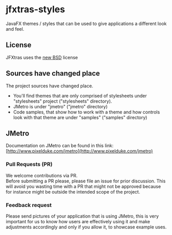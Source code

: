 jfxtras-styles
==============

JavaFX themes / styles that can be used to give applications a different look and feel.

## License
JFXtras uses the [new BSD](http://en.wikipedia.org/wiki/BSD_licenses#3-clause_license_.28.22Revised_BSD_License.22.2C_.22New_BSD_License.22.2C_or_.22Modified_BSD_License.22.29) license

## Sources have changed place
The project sources have changed place.  
- You'll find themes that are only comprised of stylesheets under "stylesheets" project ("stylesheets" directory).  
- JMetro is under "jmetro" ("jmetro" directory)  
- Code samples, that show how to work with a theme and how controls look with that theme are under "samples" ("samples" directory)   

## JMetro
Documentation on JMetro can be found in this link: [http://www.pixelduke.com/jmetro](http://www.pixelduke.com/jmetro)  

### Pull Requests (PR)
We welcome contributions via PR.  
Before submitting a PR please, please file an issue for prior discussion. This will avoid you wasting time with a PR that
might not be approved because for instance might be outside the intended scope of the project.

### Feedback request
Please send pictures of your application that is using JMetro, this is very important for us
to know how users are effectively using it and make adjustments accordingly and only if you
allow it, to showcase example uses.

